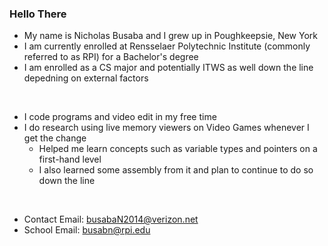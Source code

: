 ### Hello There

 - My name is Nicholas Busaba and I grew up in Poughkeepsie, New York
 - I am currently enrolled at Rensselaer Polytechnic Institute (commonly referred to as RPI) for a Bachelor's degree
 - I am enrolled as a CS major and potentially ITWS as well down the line depedning on external factors

 </br>
 
 - I code programs and video edit in my free time
 - I do research using live memory viewers on Video Games whenever I get the change
   - Helped me learn concepts such as variable types and pointers on a first-hand level
   - I also learned some assembly from it and plan to continue to do so down the line

 </br>
 
 - Contact Email: busabaN2014@verizon.net
 - School Email: busabn@rpi.edu



<!--
**Busaba-Nicholas/Busaba-Nicholas** is a ✨ _special_ ✨ repository because its `README.md` (this file) appears on your GitHub profile.

Here are some ideas to get you started:

- 🔭 I’m currently working on ...
- 🌱 I’m currently learning ...
- 👯 I’m looking to collaborate on ...
- 🤔 I’m looking for help with ...
- 💬 Ask me about ...
- 📫 How to reach me: ...
- 😄 Pronouns: ...
- ⚡ Fun fact: ...
-->
